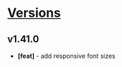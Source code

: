 # [Versions](https://github.com/Tracktor/design-system/releases)

## v1.41.0
- **[feat]** - add responsive font sizes
